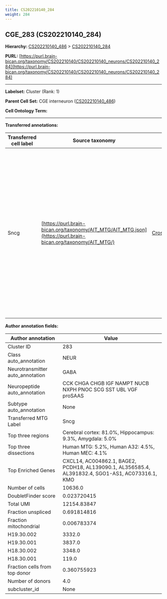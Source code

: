 ```yaml
---
title: CS202210140_284
weight: 284
---
```

## CGE_283 (CS202210140_284)
<b>Hierarchy: </b>
[CS202210140_486](../CS202210140_486) >
[CS202210140_284](../CS202210140_284)

**PURL:** [https://purl.brain-bican.org/taxonomy/CS202210140/CS202210140_neurons/CS202210140_284](https://purl.brain-bican.org/taxonomy/CS202210140/CS202210140_neurons/CS202210140_284)

---


**Labelset:** Cluster (Rank: 1)

**Parent Cell Set:** CGE interneuron ([CS202210140_486](../CS202210140_486))



**Cell Ontology Term:** 

[MARKER GENES.]: #


---

[TRANSFERRED ANNOTATIONS.]: #


**Transferred annotations:**

| Transferred cell label | Source taxonomy | Source node accession | Algorithm name | Comment |
|------------------------|-----------------|-----------------------|----------------|---------|
|Sncg|[https://purl.brain-bican.org/taxonomy/AIT_MTG/AIT_MTG.json](https://purl.brain-bican.org/taxonomy/AIT_MTG/)|[CrossArea_subclass:069c284831](https://purl.brain-bican.org/taxonomy/AIT_MTG/CrossArea_subclass_069c284831)||We performed PCA (50 components) on our full dataset, trained a random forest classifier (scikit-learn, class_ weight=‘balanced’, max_depth=50) on the MTG labels, and then predicted labels for all cells. We labeled each cluster with the mode of its constituent cells if two conditions were met: more than 0.8 of predicted labels matched the mode, and the mean probability of these pre- dictions was greater than 0.8.|

[AUTHOR ANNOTATION FIELDS.]: #


**Author annotation fields:**

| Author annotation | Value |
|-------------------|-------|
|Cluster ID|283|
|Class auto_annotation|NEUR|
|Neurotransmitter auto_annotation|GABA|
|Neuropeptide auto_annotation|CCK CHGA CHGB IGF NAMPT NUCB NXPH PNOC SCG SST UBL VGF proSAAS|
|Subtype auto_annotation|None|
|Transferred MTG Label|Sncg|
|Top three regions|Cerebral cortex: 81.0%, Hippocampus: 9.3%, Amygdala: 5.0%|
|Top three dissections|Human MTG: 5.2%, Human A32: 4.5%, Human MEC: 4.1%|
|Top Enriched Genes|CXCL14, AC004862.1, BAGE2, PCDH18, AL139090.1, AL356585.4, AL391832.4, SGO1-AS1, AC073316.1, KMO|
|Number of cells|10636.0|
|DoubletFinder score|0.023720415|
|Total UMI|12154.83847|
|Fraction unspliced|0.691814816|
|Fraction mitochondrial|0.006783374|
|H19.30.002|3332.0|
|H19.30.001|3837.0|
|H18.30.002|3348.0|
|H18.30.001|119.0|
|Fraction cells from top donor|0.360755923|
|Number of donors|4.0|
|subcluster_id|None|

